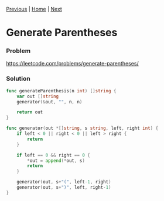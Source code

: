 [Previous](https://github.com/albertopformoso/go-leetcode/blob/main/021-merge-two-sorted-lists/021-merge-two-sorted-lists.md) | [Home](https://github.com/albertopformoso/go-leetcode) | [Next]()

# Generate Parentheses

### Problem

https://leetcode.com/problems/generate-parentheses/

### Solution

```go
func generateParenthesis(n int) []string {
	var out []string
	generator(&out, "", n, n)

	return out
}

func generator(out *[]string, s string, left, right int) {
	if left < 0 || right < 0 || left > right {
		return
	}

	if left == 0 && right == 0 {
		*out = append(*out, s)
		return
	}

	generator(out, s+"(", left-1, right)
	generator(out, s+")", left, right-1)
}
```
